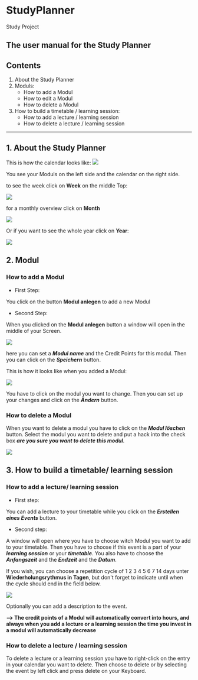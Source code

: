# StudyPlanner

Study Project

The user manual for the Study Planner
---

## Contents

1. About the Study Planner
2. Moduls:
    * How to add a Modul
    * How to edit a Modul
    * How to delete a Modul
3. How to build a timetable / learning session:
    * How to add a lecture / learning session
    * How to delete a lecture / learning session

---

## 1. About the Study Planner

This is how the calendar looks like:
<img src="images/CalenderOverview.png">

You see your Moduls on the left side and the calendar on the right side.

to see the week click on **Week** on the middle Top:

<img src="images/WeekView.png">

for a monthly overview click on **Month**

<img src="images/MonthView.png">

Or if you want to see the whole year click on **Year**:

<img src="images/YearView.png">

## 2. Modul

### How to add a Modul

- First Step:

You click on the button **Modul anlegen** to add a new Modul

- Second Step:

When you clicked on the **Modul anlegen** button a window will open in the middle of your Screen.

<img src="images/addModulWindow.png">

here you can set a ***Modul name*** and the Credit
Points for this modul. Then you can click on the ***Speichern*** button.


This is how it looks like when you added a Modul:

<img src="images/Moduladded.png">

You have to click on the modul you want to change. Then you can set up your changes and click on the
***Ändern*** button.

### How to delete a Modul

When you want to delete a modul you have to click on the ***Modul löschen*** button. Select the modul you want to delete
and put a hack into the check box ***are you sure you want to delete this modul***.

<img src="images/DeleteModul.png">

## 3. How to build a timetable/ learning session

### How to add a lecture/ learning session

- First step:

You can add a lecture to your timetable while you click on the ***Erstellen eines Events***
button.

- Second step:

A window will open where you have to choose witch Modul you want to add to your timetable. Then you have to choose if
this event is a part of your ***learning session***
or your ***timetable***. You also have to choose the ***Anfangszeit*** and the ***Endzeit*** and the ***Datum***.

If you wish, you can choose a repetition cycle of 1 2 3 4 5 6 7 14 days unter **Wiederholungsrythmus in Tagen**, but don't forget to indicate until when the cycle should end in the field below.

<img src="images/Eventadded.png">

Optionally you can add a description to the event.

**--> The credit points of a Modul will automatically convert into hours, and always when you add a lecture or a
learning session the time you invest in a modul will automatically decrease**

### How to delete a lecture / learning session

To delete a lecture or a learning session you have to right-click on the entry in your calendar you want to delete. Then
choose to delete or by selecting the event by left click and press delete on your Keyboard.
